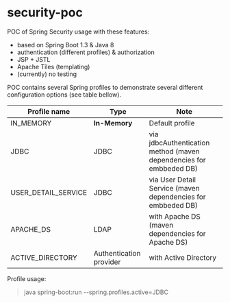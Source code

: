 # security-poc
POC of Spring Security usage with these features:
- based on Spring Boot 1.3 & Java 8
- authentication (different profiles) & authorization
- JSP + JSTL
- Apache Tiles (templating)
- (currently) no testing

POC contains several Spring profiles to demonstrate several different configuration options (see table bellow).

Profile name | Type | Note
------------- | ------------- | -------------
IN_MEMORY | **In-Memory** | Default profile
JDBC | JDBC  | via jdbcAuthentication method (maven dependencies for embbeded DB)
USER_DETAIL_SERVICE | JDBC  | via User Detail Service (maven dependencies for embbeded DB)
APACHE_DS | LDAP  | with Apache DS (maven dependencies for Apache DS)
ACTIVE_DIRECTORY | Authentication provider | with Active Directory

Profile usage:
> java spring-boot:run --spring.profiles.active=JDBC
